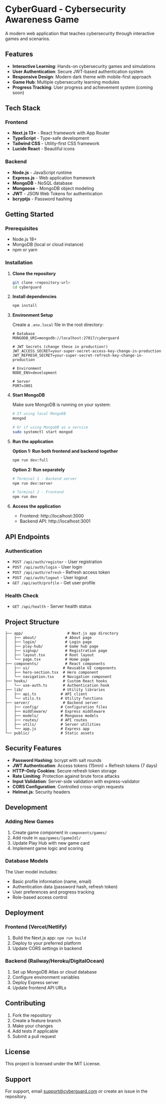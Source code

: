 # CyberGuard - Cybersecurity Awareness Game

A modern web application that teaches cybersecurity through interactive games and scenarios.

## Features

- **Interactive Learning**: Hands-on cybersecurity games and simulations
- **User Authentication**: Secure JWT-based authentication system
- **Responsive Design**: Modern dark theme with mobile-first approach
- **Game Hub**: Multiple cybersecurity learning modules
- **Progress Tracking**: User progress and achievement system (coming soon)

## Tech Stack

### Frontend
- **Next.js 13+** - React framework with App Router
- **TypeScript** - Type-safe development
- **Tailwind CSS** - Utility-first CSS framework
- **Lucide React** - Beautiful icons

### Backend
- **Node.js** - JavaScript runtime
- **Express.js** - Web application framework
- **MongoDB** - NoSQL database
- **Mongoose** - MongoDB object modeling
- **JWT** - JSON Web Tokens for authentication
- **bcryptjs** - Password hashing

## Getting Started

### Prerequisites

- Node.js 18+ 
- MongoDB (local or cloud instance)
- npm or yarn

### Installation

1. **Clone the repository**
   ```bash
   git clone <repository-url>
   cd cyberguard
   ```

2. **Install dependencies**
   ```bash
   npm install
   ```

3. **Environment Setup**
   
   Create a `.env.local` file in the root directory:
   ```env
   # Database
   MONGODB_URI=mongodb://localhost:27017/cyberguard
   
   # JWT Secrets (change these in production!)
   JWT_ACCESS_SECRET=your-super-secret-access-key-change-in-production
   JWT_REFRESH_SECRET=your-super-secret-refresh-key-change-in-production
   
   # Environment
   NODE_ENV=development
   
   # Server
   PORT=3001
   ```

4. **Start MongoDB**
   
   Make sure MongoDB is running on your system:
   ```bash
   # If using local MongoDB
   mongod
   
   # Or if using MongoDB as a service
   sudo systemctl start mongod
   ```

5. **Run the application**
   
   **Option 1: Run both frontend and backend together**
   ```bash
   npm run dev:full
   ```
   
   **Option 2: Run separately**
   ```bash
   # Terminal 1 - Backend server
   npm run dev:server
   
   # Terminal 2 - Frontend
   npm run dev
   ```

6. **Access the application**
   - Frontend: http://localhost:3000
   - Backend API: http://localhost:3001

## API Endpoints

### Authentication
- `POST /api/auth/register` - User registration
- `POST /api/auth/login` - User login
- `POST /api/auth/refresh` - Refresh access token
- `POST /api/auth/logout` - User logout
- `GET /api/auth/profile` - Get user profile

### Health Check
- `GET /api/health` - Server health status

## Project Structure

```
├── app/                    # Next.js app directory
│   ├── about/             # About page
│   ├── login/             # Login page
│   ├── play-hub/          # Game hub page
│   ├── signup/            # Registration page
│   ├── layout.tsx         # Root layout
│   └── page.tsx           # Home page
├── components/            # React components
│   ├── ui/               # Reusable UI components
│   ├── hero-section.tsx  # Hero component
│   └── navigation.tsx    # Navigation component
├── hooks/                # Custom React hooks
│   └── use-auth.ts       # Authentication hook
├── lib/                  # Utility libraries
│   ├── api.ts           # API client
│   └── utils.ts         # Utility functions
├── server/               # Backend server
│   ├── config/          # Configuration files
│   ├── middleware/      # Express middleware
│   ├── models/          # Mongoose models
│   ├── routes/          # API routes
│   ├── utils/           # Server utilities
│   └── app.js           # Express app
└── public/              # Static assets
```

## Security Features

- **Password Hashing**: bcrypt with salt rounds
- **JWT Authentication**: Access tokens (15min) + Refresh tokens (7 days)
- **HTTP-Only Cookies**: Secure refresh token storage
- **Rate Limiting**: Protection against brute force attacks
- **Input Validation**: Server-side validation with express-validator
- **CORS Configuration**: Controlled cross-origin requests
- **Helmet.js**: Security headers

## Development

### Adding New Games

1. Create game component in `components/games/`
2. Add route in `app/games/[gameId]/`
3. Update Play Hub with new game card
4. Implement game logic and scoring

### Database Models

The User model includes:
- Basic profile information (name, email)
- Authentication data (password hash, refresh token)
- User preferences and progress tracking
- Role-based access control

## Deployment

### Frontend (Vercel/Netlify)
1. Build the Next.js app: `npm run build`
2. Deploy to your preferred platform
3. Update CORS settings in backend

### Backend (Railway/Heroku/DigitalOcean)
1. Set up MongoDB Atlas or cloud database
2. Configure environment variables
3. Deploy Express server
4. Update frontend API URLs

## Contributing

1. Fork the repository
2. Create a feature branch
3. Make your changes
4. Add tests if applicable
5. Submit a pull request

## License

This project is licensed under the MIT License.

## Support

For support, email support@cyberguard.com or create an issue in the repository.